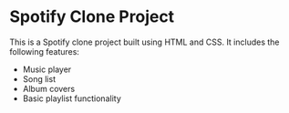<h1>Spotify Clone Project</h1>

This is a Spotify clone project built using HTML and CSS. It includes the following features:

* Music player
* Song list
* Album covers
* Basic playlist functionality
